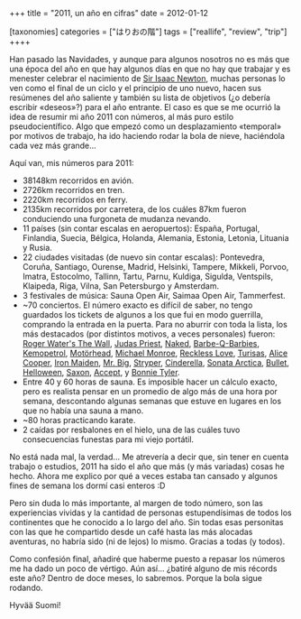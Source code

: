 +++
title = "2011, un año en cifras"
date = 2012-01-12

[taxonomies]
categories = ["はりおの階"]
tags = ["reallife", "review", "trip"]
++++

Han pasado las Navidades, y aunque para algunos nosotros no es más que
una época del año en que hay algunos días en que no hay que trabajar y
es menester celebrar el nacimiento de [Sir Isaac
Newton](http://es.wikipedia.org/wiki/Isaac_Newton), muchas personas lo
ven como el final de un ciclo y el principio de uno nuevo, hacen sus
resúmenes del año saliente y también su lista de objetivos (¿o debería
escribir «deseos»?) para el año entrante. El caso es que se me ocurrió
la idea de resumir mi año 2011 con números, al más puro estilo
pseudocientífico. Algo que empezó como un desplazamiento «temporal» por
motivos de trabajo, ha ido haciendo rodar la bola de nieve, haciéndola
cada vez más grande...

Aquí van, mis números para 2011:

-   38148km recorridos en avión.
-   2726km recorridos en tren.
-   2220km recorridos en ferry.
-   2135km recorridos por carretera, de los cuáles 87km fueron
    conduciendo una furgoneta de mudanza nevando.
-   11 países (sin contar escalas en aeropuertos): España, Portugal,
    Finlandia, Suecia, Bélgica, Holanda, Alemania, Estonia, Letonia,
    Lituania y Rusia.
-   22 ciudades visitadas (de nuevo sin contar escalas): Pontevedra,
    Coruña, Santiago, Ourense, Madrid, Helsinki, Tampere, Mikkeli,
    Porvoo, Imatra, Estocolmo, Tallinn, Tartu, Parnu, Kuldiga, Sigulda,
    Ventspils, Klaipeda, Riga, Vilna, San Petersburgo y Amsterdam.
-   3 festivales de música: Sauna Open Air, Saimaa Open Air, Tammerfest.
-   \~70 conciertos. El número exacto es difícil de saber, no tengo
    guardados los tickets de algunos a los que fui en modo guerrilla,
    comprando la entrada en la puerta. Para no aburrir con toda la
    lista, los más destacados (por distintos motivos, a veces
    personales) fueron: [Roger Water's The
    Wall](http://roger-waters.com/), [Judas
    Priest](http://www.judaspriest.com/),
    [Naked](http://nakedonline.net),
    [Barbe-Q-Barbies](http://barbeqbarbies.com/),
    [Kemopetrol](http://www.kemopetrol.com/),
    [Motörhead](http://www.imotorhead.com/), [Michael
    Monroe](http://www.michaelmonroe.com/), [Reckless
    Love](http://www.recklesslove.com/),
    [Turisas](http://www.turisas.com/), [Alice
    Cooper](http://alicecooper.com/), [Iron
    Maiden](http://www.ironmaiden.com/), [Mr.
    Big](http://www.mrbigsite.com/), [Stryper](http://www.stryper.com/),
    [Cinderella](http://cinderella.net/), [Sonata
    Arctica](http://www.sonataarctica.info/),
    [Bullet](http://bullet.nu), [Helloween](http://www.helloween.org/),
    [Saxon](http://saxon747.com/),
    [Accept](http://www.acceptworldwide.com/), y [Bonnie
    Tyler](http://www.bonnietyler.com/).
-   Entre 40 y 60 horas de sauna. Es imposible hacer un cálculo exacto,
    pero es realista pensar en un promedio de algo más de una hora por
    semana, descontando algunas semanas que estuve en lugares en los que
    no había una sauna a mano.
-   \~80 horas practicando karate.
-   2 caídas por resbalones en el hielo, una de las cuáles tuvo
    consecuencias funestas para mi viejo portátil.

No está nada mal, la verdad... Me atrevería a decir que, sin tener en
cuenta trabajo o estudios, 2011 ha sido el año que más (y más variadas)
cosas he hecho. Ahora me explico por qué a veces estaba tan cansado y
algunos fines de semana los dormí casi enteros :D

Pero sin duda lo más importante, al margen de todo número, son las
experiencias vividas y la cantidad de personas estupendísimas de todos
los continentes que he conocido a lo largo del año. Sin todas esas
personitas con las que he compartido desde un café hasta las más
alocadas aventuras, no habría sido (ni de lejos) lo mismo. Gracias a
todas (y todos).

Como confesión final, añadiré que haberme puesto a repasar los números
me ha dado un poco de vértigo. Aún así... ¿batiré alguno de mis récords
este año? Dentro de doce meses, lo sabremos. Porque la bola sigue
rodando.

Hyvää Suomi!

